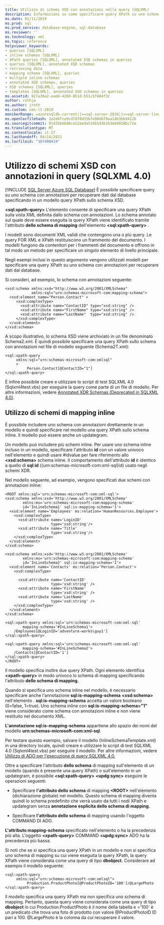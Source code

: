 ```yaml
---
title: Utilizzo di schemi XSD con annotazioni nelle query (SQLXML)
description: Informazioni su come specificare query XPath su uno schema XSD con annotazioni in SQLXML 4.0 per recuperare dati dal database.
ms.date: 01/11/2019
ms.prod: sql
ms.prod_service: database-engine, sql-database
ms.reviewer: ''
ms.technology: xml
ms.topic: reference
helpviewer_keywords:
- queries [SQLXML]
- inline schemas [SQLXML]
- XPath queries [SQLXML], annotated XSD schemas in queries
- queries [SQLXML], annotated XSD schemas
- retrieving data
- mapping schema [SQLXML], queries
- multiple inline schemas
- annotated XSD schemas, queries
- XSD schemas [SQLXML], queries
- templates [SQLXML], annotated XSD schemas in queries
ms.assetid: 927a30a2-eae8-420d-851d-551c5f884f3c
author: rothja
ms.author: jroth
ms.custom: seo-lt-2019
monikerRange: =azuresqldb-current||>=sql-server-2016||>=sql-server-linux-2017||=azuresqldb-mi-current
ms.openlocfilehash: 2a2d4fca9cd7df8d35bfa90d679aa14b3bb9412b
ms.sourcegitcommit: 9142bb6b80ce22eeda516b543b163eb9918bc72e
ms.translationtype: MT
ms.contentlocale: it-IT
ms.lasthandoff: 04/14/2021
ms.locfileid: "107490419"
---
```

# <a name="using-annotated-xsd-schemas-in-queries-sqlxml-40"></a>Utilizzo di schemi XSD con annotazioni in query (SQLXML 4.0)
[!INCLUDE [SQL Server Azure SQL Database](../../../includes/applies-to-version/sql-asdb.md)]
  È possibile specificare query su uno schema con annotazioni per recuperare dati dal database specificando in un modello query XPath sullo schema XSD.  
  
 **\<sql:xpath-query>** L'elemento consente di specificare una query XPath sulla vista XML definita dallo schema con annotazioni. Lo schema annotato sul quale deve essere eseguita la query XPath viene identificato tramite l'attributo **dello schema di mapping** dell'elemento **\<sql:xpath-query>** .  
  
 I modelli sono documenti XML validi che contengono una o più query. Le query FOR XML e XPath restituiscono un frammento del documento. I modelli fungono da contenitori per i frammenti del documento e offrono in tal modo un metodo per specificare un singolo elemento di livello principale.  
  
 Negli esempi inclusi in questo argomento vengono utilizzati modelli per specificare una query XPath su uno schema con annotazioni per recuperare dati dal database.  
  
 Si consideri, ad esempio, lo schema con annotazioni seguente:  
  
```  
<xsd:schema xmlns:xsd="http://www.w3.org/2001/XMLSchema"   
            xmlns:sql="urn:schemas-microsoft-com:mapping-schema">  
  <xsd:element name="Person.Contact" >  
     <xsd:complexType>  
       <xsd:attribute name="ContactID" type="xsd:string" />   
       <xsd:attribute name="FirstName" type="xsd:string" />   
       <xsd:attribute name="LastName"  type="xsd:string" />   
     </xsd:complexType>  
  </xsd:element>  
</xsd:schema>  
```  
  
 A scopo illustrativo, lo schema XSD viene archiviato in un file denominato Schema2.xml. È quindi possibile specificare una query XPath sullo schema con annotazioni nel file di modello seguente (Schema2T.xml):  
  
```  
<sql:xpath-query   
     xmlns:sql="urn:schemas-microsoft-com:xmlsql"  
     >  
          Person.Contact[@ContactID="1"]  
</sql:xpath-query>  
```  
  
 È infine possibile creare e utilizzare lo script di test SQLXML 4.0 (Sqlxml4test.vbs) per eseguire la query come parte di un file di modello. Per altre informazioni, vedere [Annotated XDR Schemas &#40;Deprecated in SQLXML 4.0&#41;](../../../relational-databases/sqlxml/annotated-xsd-schemas/annotated-xdr-schemas-deprecated-in-sqlxml-4-0.md).  
  
## <a name="using-inline-mapping-schemas"></a>Utilizzo di schemi di mapping inline  
 È possibile includere uno schema con annotazioni direttamente in un modello e quindi specificare nel modello una query XPath sullo schema inline. Il modello può essere anche un updategram.  
  
 Un modello può includere più schemi inline. Per usare uno schema inline incluso in un modello, specificare l'attributo **id** con un valore univoco nell'elemento e quindi usare #idvalue per fare riferimento allo **\<xsd:schema>** schema  inline. Il comportamento dell'attributo **id** è identico a quello di **sql:id** ({urn:schemas-microsoft-com:xml-sql}id) usato negli schemi XDR.  
  
 Nel modello seguente, ad esempio, vengono specificati due schemi con annotazioni inline:  
  
```  
<ROOT xmlns:sql='urn:schemas-microsoft-com:xml-sql'>  
<xsd:schema xmlns:xsd='http://www.w3.org/2001/XMLSchema'  
        xmlns:ms='urn:schemas-microsoft-com:mapping-schema'  
        id='InLineSchema1' sql:is-mapping-schema='1'>  
  <xsd:element name='Employees' ms:relation='HumanResources.Employee'>  
    <xsd:complexType>  
      <xsd:attribute name='LoginID'   
                     type='xsd:string'/>  
      <xsd:attribute name='Title'   
                     type='xsd:string'/>  
    </xsd:complexType>  
  </xsd:element>  
</xsd:schema>  
  
<xsd:schema xmlns:xsd='http://www.w3.org/2001/XMLSchema'  
        xmlns:ms='urn:schemas-microsoft-com:mapping-schema'  
        id='InLineSchema2' sql:is-mapping-schema='1'>  
  <xsd:element name='Contacts' ms:relation='Person.Contact'>  
    <xsd:complexType>  
  
      <xsd:attribute name='ContactID'   
                     type='xsd:string' />  
      <xsd:attribute name='FirstName'   
                     type='xsd:string' />  
      <xsd:attribute name='LastName'   
                     type='xsd:string' />  
    </xsd:complexType>  
  </xsd:element>  
</xsd:schema>  
  
<sql:xpath-query xmlns:sql='urn:schemas-microsoft-com:xml-sql'   
        mapping-schema='#InLineSchema1'>  
    /Employees[@LoginID='adventure-works\guy1']  
</sql:xpath-query>  
  
<sql:xpath-query xmlns:sql='urn:schemas-microsoft-com:xml-sql'   
        mapping-schema='#InLineSchema2'>  
    /Contacts[@ContactID='1']  
</sql:xpath-query>  
</ROOT>  
```  
  
 Il modello specifica inoltre due query XPath. Ogni elemento identifica **\<xpath-query>** in modo univoco lo schema di mapping specificando l'attributo **dello schema di mapping.**  
  
 Quando si specifica uno schema inline nel modello, è necessario specificare anche l'annotazione **sql:is-mapping-schema** **\<xsd:schema>** nell'elemento . **sql:is-mapping-schema** accetta un valore booleano (0=false, 1=true). Uno schema inline con **sql:is-mapping-schema="1"** viene considerato come schema con annotazioni inline e non viene restituito nel documento XML.  
  
 **L'annotazione sql:is-mapping-schema** appartiene allo spazio dei nomi del modello **urn:schemas-microsoft-com:xml-sql**.  
  
 Per testare questo esempio, salvare il modello (InlineSchemaTemplate.xml) in una directory locale, quindi creare e utilizzare lo script di test SQLXML 4.0 (Sqlxml4test.vbs) per eseguire il modello. Per altre informazioni, vedere [Utilizzo di ADO per l'esecuzione di query SQLXML 4.0.](../../../relational-databases/sqlxml/using-ado-to-execute-sqlxml-4-0-queries.md)  
  
 Oltre a specificare l'attributo **dello schema** di mapping sull'elemento di un modello (quando è presente una query XPath) o sull'elemento in un updategram, è possibile **\<sql:xpath-query>** **\<updg:sync>** eseguire le operazioni seguenti:  
  
-   Specificare **l'attributo dello schema** di mapping **\<ROOT>** nell'elemento (dichiarazione globale) nel modello. Questo schema di mapping diventa quindi lo schema predefinito che verrà usato da tutti i nodi XPath e updategram senza **annotazione esplicita dello schema di mapping.**  
  
-   Specificare **l'attributo dello schema** di mapping usando l'oggetto  COMMAND DI ADO.  
  
 **L'attributo mapping-schema** specificato nell'elemento o ha la precedenza più alta. L'oggetto **\<xpath-query>** COMMAND **\<updg:sync>** ADO ha la precedenza più bassa.   
  
 Si noti che se si specifica una query XPath in un modello e non si specifica uno schema di mapping su cui viene eseguita la query XPath, la query XPath viene considerata come una query di tipo **dbobject.** Considerare ad esempio il modello seguente:  
  
```  
<sql:xpath-query   
     xmlns:sql="urn:schemas-microsoft-com:xmlsql">  
          Production.ProductPhoto[@ProductPhotoID='100']/@LargePhoto  
</sql:xpath-query>  
```  
  
 Il modello specifica una query XPath ma non specifica uno schema di mapping. Pertanto, questa query viene considerata come una query di tipo **dbobject** in cui Production.ProductPhoto è il nome della tabella e ='100' è un predicato che trova una foto di prodotto con valore @ProductPhotoID ID pari a 100. @LargePhoto è la colonna da cui recuperare il valore.  
  
  
